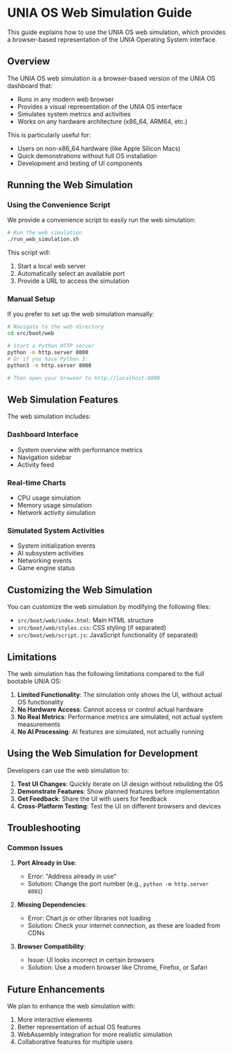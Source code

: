 # UNIA OS Web Simulation Guide

This guide explains how to use the UNIA OS web simulation, which provides a browser-based representation of the UNIA Operating System interface.

## Overview

The UNIA OS web simulation is a browser-based version of the UNIA OS dashboard that:

- Runs in any modern web browser
- Provides a visual representation of the UNIA OS interface
- Simulates system metrics and activities
- Works on any hardware architecture (x86_64, ARM64, etc.)

This is particularly useful for:
- Users on non-x86_64 hardware (like Apple Silicon Macs)
- Quick demonstrations without full OS installation
- Development and testing of UI components

## Running the Web Simulation

### Using the Convenience Script

We provide a convenience script to easily run the web simulation:

```bash
# Run the web simulation
./run_web_simulation.sh
```

This script will:
1. Start a local web server
2. Automatically select an available port
3. Provide a URL to access the simulation

### Manual Setup

If you prefer to set up the web simulation manually:

```bash
# Navigate to the web directory
cd src/boot/web

# Start a Python HTTP server
python -m http.server 8000
# Or if you have Python 3:
python3 -m http.server 8000

# Then open your browser to http://localhost:8000
```

## Web Simulation Features

The web simulation includes:

### Dashboard Interface
- System overview with performance metrics
- Navigation sidebar
- Activity feed

### Real-time Charts
- CPU usage simulation
- Memory usage simulation
- Network activity simulation

### Simulated System Activities
- System initialization events
- AI subsystem activities
- Networking events
- Game engine status

## Customizing the Web Simulation

You can customize the web simulation by modifying the following files:

- `src/boot/web/index.html`: Main HTML structure
- `src/boot/web/styles.css`: CSS styling (if separated)
- `src/boot/web/script.js`: JavaScript functionality (if separated)

## Limitations

The web simulation has the following limitations compared to the full bootable UNIA OS:

1. **Limited Functionality**: The simulation only shows the UI, without actual OS functionality
2. **No Hardware Access**: Cannot access or control actual hardware
3. **No Real Metrics**: Performance metrics are simulated, not actual system measurements
4. **No AI Processing**: AI features are simulated, not actually running

## Using the Web Simulation for Development

Developers can use the web simulation to:

1. **Test UI Changes**: Quickly iterate on UI design without rebuilding the OS
2. **Demonstrate Features**: Show planned features before implementation
3. **Get Feedback**: Share the UI with users for feedback
4. **Cross-Platform Testing**: Test the UI on different browsers and devices

## Troubleshooting

### Common Issues

1. **Port Already in Use**:
   - Error: "Address already in use"
   - Solution: Change the port number (e.g., `python -m http.server 8001`)

2. **Missing Dependencies**:
   - Error: Chart.js or other libraries not loading
   - Solution: Check your internet connection, as these are loaded from CDNs

3. **Browser Compatibility**:
   - Issue: UI looks incorrect in certain browsers
   - Solution: Use a modern browser like Chrome, Firefox, or Safari

## Future Enhancements

We plan to enhance the web simulation with:

1. More interactive elements
2. Better representation of actual OS features
3. WebAssembly integration for more realistic simulation
4. Collaborative features for multiple users
